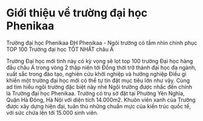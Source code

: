# Giới thiệu về trường đại học Phenikaa
Trường đại học Phenikaa 
ĐH Phenikaa - Ngôi trường có tầm nhìn chinh phục TOP 100 Trường đại học TỐT NHẤT châu Á

Trường Đại học mới tinh này có kỳ vọng sẽ lọt top 100 trường Đại học hàng đầu châu Á trong vòng 2 thập niên tới Đồng thời trở thành đại học đa ngành, xuất sắc trong đào tạo, nghiên cứu khởi nghiệp và hướng nghiệp
Điều gì khiến một trường đại học mới có thể tự tin đặt mục tiêu lớn như vậy. Cùng ad tìm hiểu ngôi trường đặc biệt này nhé
Ngôi trường được nhắc đến chính là Trường đại học Phenikaa. Trường có trụ sở đặt tại Phường Yên Nghĩa, Quận Hà Đông, Hà Nội với diện tích 14.000m2. Khuôn viên xanh của Trường được xây dựng hiện đại, tuân thủ những chuẩn mực của kiến trúc quốc tế, với sức chứa lên tới 15.000 sinh viên.
